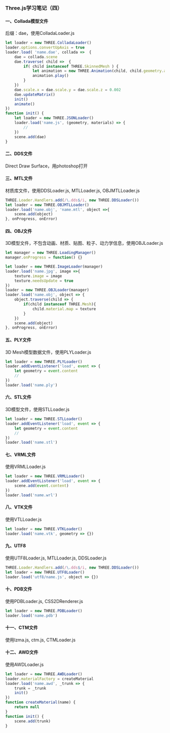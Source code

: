 ### Three.js学习笔记（四）

#### 一、Collada模型文件

后缀：dae，使用ColladaLoader.js

```js
let loader = new THREE.ColladaLoader()
loader.options.convertUpAxis = true
loader.load( 'name.dae', collada =>  {
    dae = collada.scene
    dae.traverse( child =>  {
        if( child instanceof THREE.SkinnedMesh ) {
            let animation = new THREE.Animation(child, child.geometry.animation)
            animation.play()
        }
    })
    dae.scale.x = dae.scale.y = dae.scale.z = 0.002
    dae.updateMatrix()
    init()
    animate()
})
function init() {
    let loader = new THREE.JSONLoader()
    loader.load('name.js', (geometry, materials) => {
        //
    })
    scene.add(dae)
}
```

#### 二、DDS文件

Direct Draw Surface，用photoshop打开

#### 三、MTL文件

材质库文件，使用DDSLoader.js, MTLLoader.js, OBJMTLLoader.js

```js
THREE.Loader.Handlers.add(/\.dds$/i, new THREE.DDSLoader())
let loader = new THREE.OBJMTLLoader()
loader.load('name.obj', 'name.mtl', object =>{
    scene.add(object)
}, onProgress, onError)
```

#### 四、OBJ文件

3D模型文件，不包含动画、材质、贴图、粒子、动力学信息，使用OBJLoader.js

```js
let manager = new THREE.LoadingManager()
manager.onProgress = function() {}

let loader = new THREE.ImageLoader(manager)
loader.load('name.jpg', image =>{
    texture.image = image
    texture.needsUpdate = true
})
loader = new THREE.OBJLoader(manager)
loader.load('name.obj', object => {
    object.traverse(child => {
        if(child instanceof THREE.Mesh){
            child.material.map = texture
        }
    })
    scene.add(object)
}, onProgress, onError)
```

#### 五、PLY文件

3D Mesh模型数据文件，使用PLYLoader.js

```js
let loader = new THREE.PLYLoader()
loader.addEventListener('load', event => {
    let geometry = event.content
    //
})
loader.load('name.ply')
```

#### 六、STL文件

3D模型文件，使用STLLoader.js

```js
let loader = new THREE.STLLoader()
loader.addEventListener('load', event => {
    let geometry = event.content
    //
})
loader.load('name.stl')
```

#### 七、VRML文件

使用VRMLLoader.js

```js
let loader = new THREE.VRMLLoader()
loader.addEventListener('load', event => {
    scene.add(event.content)
})
loader.load('name.wrl')
```

#### 八、VTK文件

使用VTLLoader.js

```js
let loader = new THREE.VTKLoader()
loader.load('name.vtk', geometry => {})
```

#### 九、UTF8

使用UTF8Loader.js, MTLLoader.js, DDSLoader.js

```js
THREE.Loader.Handlers.add(/\.dds$/i, new THREE.DDSLoader())
let loader = new THREE.UTF8Loader()
loader.load('utf8/name.js', object => {})
```

#### 十、PDB文件

使用PDBLoader.js, CSS2DRenderer.js

```js
let loader = new THREE.PDBLoader()
loader.load('name.pdb')
```

#### 十一、CTM文件

使用lzma.js, ctm.js, CTMLoader.js

#### 十二、AWD文件

使用AWDLoader.js

```js
let loader = new THREE.AWDLoader()
loader.materialFactory = createMaterial
loader.load('name.awd', _trunk => {
    trunk = _trunk
    init()
})
function createMaterial(name) {
    return null
}
function init() {
    scene.add(trunk)
}
```
